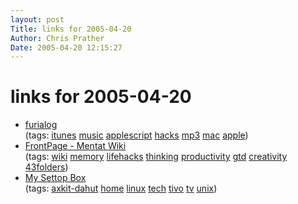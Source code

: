 ```yaml
---
layout: post
Title: links for 2005-04-20  
Author: Chris Prather
Date: 2005-04-20 12:15:27
---
```


# links for 2005-04-20
<ul class="delicious">
	<li>
		<div class="delicious-link"><a href="http://furia.com/log/index.html#log0082">furialog</a></div>
		<div class="delicious-tags">(tags: <a href="http://del.icio.us/perigrin/itunes">itunes</a> <a href="http://del.icio.us/perigrin/music">music</a> <a href="http://del.icio.us/perigrin/applescript">applescript</a> <a href="http://del.icio.us/perigrin/hacks">hacks</a> <a href="http://del.icio.us/perigrin/mp3">mp3</a> <a href="http://del.icio.us/perigrin/mac">mac</a> <a href="http://del.icio.us/perigrin/apple">apple</a>)</div>
	</li>
	<li>
		<div class="delicious-link"><a href="http://www.ludism.org/mentat/">FrontPage - Mentat Wiki</a></div>
		<div class="delicious-tags">(tags: <a href="http://del.icio.us/perigrin/wiki">wiki</a> <a href="http://del.icio.us/perigrin/memory">memory</a> <a href="http://del.icio.us/perigrin/lifehacks">lifehacks</a> <a href="http://del.icio.us/perigrin/thinking">thinking</a> <a href="http://del.icio.us/perigrin/productivity">productivity</a> <a href="http://del.icio.us/perigrin/gtd">gtd</a> <a href="http://del.icio.us/perigrin/creativity">creativity</a> <a href="http://del.icio.us/perigrin/43folders">43folders</a>)</div>
	</li>
	<li>
		<div class="delicious-link"><a href="http://www.mysettopbox.tv/knoppmyth.html">My Settop Box</a></div>
		<div class="delicious-tags">(tags: <a href="http://del.icio.us/perigrin/axkit-dahut">axkit-dahut</a> <a href="http://del.icio.us/perigrin/home">home</a> <a href="http://del.icio.us/perigrin/linux">linux</a> <a href="http://del.icio.us/perigrin/tech">tech</a> <a href="http://del.icio.us/perigrin/tivo">tivo</a> <a href="http://del.icio.us/perigrin/tv">tv</a> <a href="http://del.icio.us/perigrin/unix">unix</a>)</div>
	</li>
</ul>

